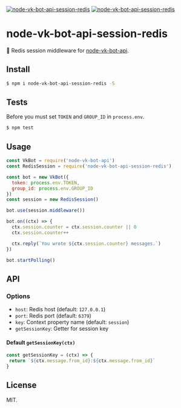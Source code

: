 [![node-vk-bot-api-session-redis](https://img.shields.io/npm/v/node-vk-bot-api-session-redis.svg?style=flat-square)](https://www.npmjs.com/package/node-vk-bot-api-session-redis/)
[![node-vk-bot-api-session-redis](https://img.shields.io/badge/code%20style-standard-brightgreen.svg?style=flat-square)](http://standardjs.com/)

# node-vk-bot-api-session-redis

📄 Redis session middleware for [node-vk-bot-api](https://github.com/node-vk-bot-api/node-vk-bot-api).

## Install

```sh
$ npm i node-vk-bot-api-session-redis -S
```

## Tests

Before you must set `TOKEN` and `GROUP_ID` in `process.env`.

```sh
$ npm test
```

## Usage

```javascript
const VkBot = require('node-vk-bot-api')
const RedisSession = require('node-vk-bot-api-session-redis')

const bot = new VkBot({
  token: process.env.TOKEN,
  group_id: process.env.GROUP_ID
})
const session = new RedisSession()

bot.use(session.middleware())

bot.on((ctx) => {
  ctx.session.counter = ctx.session.counter || 0
  ctx.session.counter++

  ctx.reply(`You wrote ${ctx.session.counter} messages.`)
})

bot.startPolling()
```

## API

### Options

* `host`: Redis host (default: `127.0.0.1`)
* `port`: Redis port (default: `6379`)
* `key`: Context property name (default: `session`)
* `getSessionKey`: Getter for session key

#### Default `getSessionKey(ctx)`

```js
const getSessionKey = (ctx) => {
 return `${ctx.message.from_id}:${ctx.message.from_id}` 
}
````

## License

MIT.


